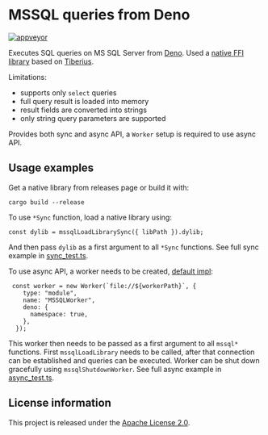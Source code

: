 MSSQL queries from Deno
=======================

[![appveyor](https://ci.appveyor.com/api/projects/status/github/notranspile-js/deno-mssql-query?svg=true)](https://ci.appveyor.com/project/staticlibs/deno-mssql-query)

Executes SQL queries on MS SQL Server from [Deno](https://deno.land/). Used a [native FFI library](https://github.com/notranspile-js/deno-mssql-query/blob/master/src/lib.rs) based on [Tiberius](https://github.com/prisma/tiberius).

Limitations:

 - supports only `select` queries
 - full query result is loaded into memory
 - result fields are converted into strings
 - only string query parameters are supported

Provides both sync and async API, a `Worker` setup is required to use async API.

Usage examples
--------------

Get a native library from releases page or build it with:

```
cargo build --release
```

To use `*Sync` function, load a native library using:

```
const dylib = mssqlLoadLibrarySync({ libPath }).dylib;
```

And then pass `dylib` as a first argument to all `*Sync` functions. See full sync example in [sync_test.ts](https://github.com/notranspile-js/deno-mssql-query/blob/master/test/async_test.ts).


To use async API, a worker needs to be created, [default impl](https://github.com/notranspile-js/deno-mssql-query/blob/master/ts/worker/mssqlWorker.js):

```
 const worker = new Worker(`file://${workerPath}`, {
    type: "module",
    name: "MSSQLWorker",
    deno: {
      namespace: true,
    },
  });
```

This worker then needs to be passed as a first argument to all `mssql*` functions. First `mssqlLoadLibrary` needs to be called, after that connection can be established and queries can be executed. Worker can be shut down gracefully using
`mssqlShutdownWorker`. See full async example in [async_test.ts](https://github.com/notranspile-js/deno-mssql-query/blob/master/test/async_test.ts).

License information
-------------------

This project is released under the [Apache License 2.0](http://www.apache.org/licenses/LICENSE-2.0).